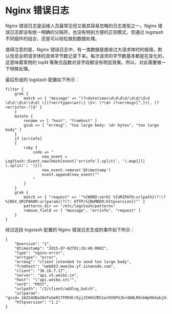 # Nginx 错误日志

Nginx 错误日志是运维人员最常见但又极其容易忽略的日志类型之一。Nginx 错误日志即没有统一明确的分隔符，也没有特别方便的正则模式，但通过 logstash 不同插件的组合，还是可以轻松做到数据处理。

值得注意的是，Nginx 错误日志中，有一类数据是接收过大请求体时的报错，默认信息会把请求体的具体字节数记录下来。每次请求的字节数基本都是在变化的，这意味着常用的 topN 等聚合函数对该字段都没有明显效果。所以，对此需要做一下特殊处理。

最后形成的 logstash 配置如下所示：

```
filter {
    grok {
        match => { "message" => "(?<datetime>\d\d\d\d/\d\d/\d\d \d\d:\d\d:\d\d) \[(?<errtype>\w+)\] \S+: \*\d+ (?<errmsg>[^,]+), (?<errinfo>.*)$" }
    }
    mutate {
        rename => [ "host", "fromhost" ]
        gsub => [ "errmsg", "too large body: \d+ bytes", "too large body" ]
    }
    if [errinfo]
    {
        ruby {
            code => "
                new_event = LogStash::Event.new(Hash[event['errinfo'].split(', ').map{|l| l.split(': ')}])
                new_event.remove('@timestamp')
                event.append(new_event)""
            "
        }
    }
    grok {
        match => { "request" => '"%{WORD:verb} %{URIPATH:urlpath}(?:\?%{NGX_URIPARAM:urlparam})?(?: HTTP/%{NUMBER:httpversion})"' }
        patterns_dir => "/etc/logstash/patterns"
        remove_field => [ "message", "errinfo", "request" ]
    }
}
```

经过这段 logstash 配置的 Nginx 错误日志生成的事件如下所示：

```
{
    "@version": "1",
    "@timestamp": "2015-07-02T01:26:40.000Z",
    "type": "nginx-error",
    "errtype": "error",
    "errmsg": "client intended to send too large body",
    "fromhost": "web033.mweibo.yf.sinanode.com",
    "client": "36.16.7.17",
    "server": "api.v5.weibo.cn",
    "host": "\"api.weibo.cn\"",
    "verb": "POST",
    "urlpath": "/2/client/addlog_batch",
    "urlparam": "gsid=_2A254UNaSDeTxGeRI7FMX9CrEyj2IHXVZRG1arDV6PUJbrdANLROskWp9bXakjUZM5792FW9A5S9EU4jxqQ..&wm=3333_2001&i=0c6f156&b=1&from=1053093010&c=iphone&v_p=21&skin=default&v_f=1&s=8f14e573&lang=zh_CN&ua=iPhone7,1__weibo__5.3.0__iphone__os8.3",
    "httpversion": "1.1"
}
```
